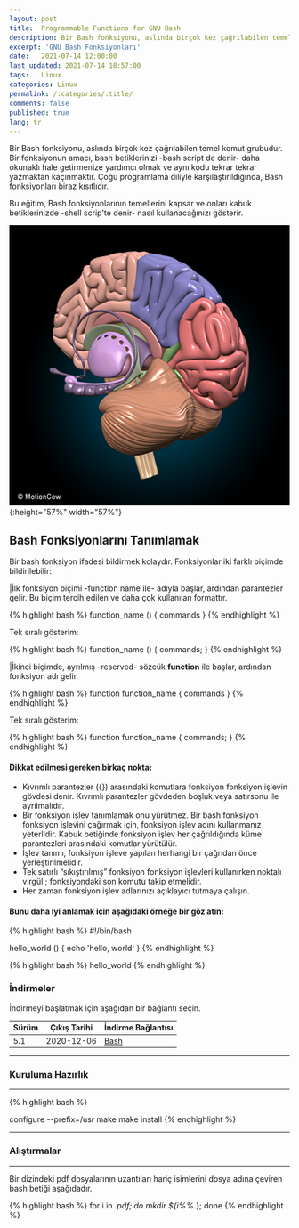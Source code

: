 ```yaml
---
layout: post
title:  Programmable Functions for GNU Bash
description: Bir Bash fonksiyonu, aslında birçok kez çağrılabilen temel komut grubudur.
excerpt: 'GNU Bash Fonksiyonları'
date:   2021-07-14 12:00:00
last_updated: 2021-07-14 18:57:00
tags:   Linux
categories: Linux
permalink: /:categories/:title/
comments: false
published: true
lang: tr
---
```


Bir Bash fonksiyonu, aslında birçok kez çağrılabilen temel komut grubudur. Bir fonksiyonun amacı, bash betiklerinizi -bash script de denir- daha okunaklı hale getirmenize yardımcı olmak ve aynı kodu tekrar tekrar yazmaktan kaçınmaktır. Çoğu programlama diliyle karşılaştırıldığında, Bash fonksiyonları biraz kısıtlıdır.

Bu eğitim, Bash fonksiyonlarının temellerini kapsar ve onları kabuk betiklerinizde -shell scrip'te denir- nasıl kullanacağınızı gösterir.

![Bash Functions](/images/bash/Brain.jpg "Brain"){:height="57%" width="57%"}

## Bash Fonksiyonlarını Tanımlamak 

Bir bash fonksiyon ifadesi bildirmek kolaydır. Fonksiyonlar iki farklı biçimde bildirilebilir:

|İlk fonksiyon biçimi -function name ile- adıyla başlar, ardından parantezler gelir. Bu biçim tercih edilen ve daha çok kullanılan formattır. 


{% highlight bash %}
function_name () {
  commands
}
{% endhighlight %}

Tek sıralı gösterim:

{% highlight bash %}
function_name () { commands; }
{% endhighlight %}

|İkinci biçimde, ayrılmış -reserved- sözcük **function** ile başlar, ardından fonksiyon adı gelir. 

{% highlight bash %}
function function_name {
  commands
}
{% endhighlight %}

Tek sıralı gösterim:

{% highlight bash %}
function function_name { commands; }
{% endhighlight %}

#### Dikkat edilmesi gereken birkaç nokta:

- Kıvrımlı parantezler ({}) arasındaki komutlara fonksiyon fonksiyon işlevin gövdesi denir. Kıvrımlı parantezler gövdeden boşluk veya satırsonu ile ayrılmalıdır.
- Bir fonksiyon işlev tanımlamak onu yürütmez. Bir bash fonksiyon fonksiyon işlevini çağırmak için, fonksiyon işlev adını kullanmanız yeterlidir. Kabuk betiğinde fonksiyon işlev her çağrıldığında küme parantezleri arasındaki komutlar yürütülür.
- İşlev tanımı, fonksiyon işleve yapılan herhangi bir çağrıdan önce yerleştirilmelidir.
- Tek satırlı “sıkıştırılmış” fonksiyon fonksiyon işlevleri kullanırken noktalı virgül ; fonksiyondaki son komutu takip etmelidir.
- Her zaman fonksiyon işlev adlarınızı açıklayıcı tutmaya çalışın.

#### Bunu daha iyi anlamak için aşağıdaki örneğe bir göz atın: 

{% highlight bash %}
#!/bin/bash

hello_world () {
   echo 'hello, world'
}
{% endhighlight %}

{% highlight bash %}
hello_world
{% endhighlight %}

### **İndirmeler**


İndirmeyi başlatmak için aşağıdan bir bağlantı seçin. 

| Sürüm        | Çıkış Tarihi | İndirme Bağlantısı                                                               |
|--------------|--------------|----------------------------------------------------------------------------------|
| 5.1 | 2020-12-06   | [Bash](http://git.savannah.gnu.org/cgit/bash.git/snapshot/bash-5.1.tar.gz)   |

***

### **Kuruluma Hazırlık**

***

{% highlight bash %}

configure --prefix=/usr
make
make install
{% endhighlight %}

 
***

### **Alıştırmalar**

***
Bir dizindeki pdf dosyalarının uzantıları hariç isimlerini dosya adına çeviren bash betiği aşağıdadır.

{% highlight bash %}
for i in *.pdf; do
mkdir ${i%%.*}; done
{% endhighlight %}

